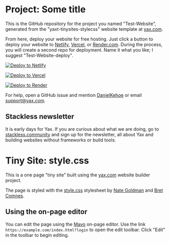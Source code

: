 # Project: Some title

This is the GitHub repository for the project you named "Test-Website", generated from the "yaxt-tinysites-stylecss" website template at [yax.com](https://yax.com).

From here, deploy your website for free hosting. Just click a button to deploy your website to [Netlify](https://www.netlify.com/), [Vercel](https://vercel.com/), or [Render.com](https://render.com/). During the process, you will create a second repo for deployment. Name it what you like; I suggest "Test-Website-deploy".

[![Deploy to Netlify](https://www.netlify.com/img/deploy/button.svg)](https://app.netlify.com/start/deploy?repository=https://github.com/epidemicz/Test-Website)

[![Deploy to Vercel](https://vercel.com/button)](https://vercel.com/import/project?template=https://github.com/epidemicz/Test-Website)

[![Deploy to Render](https://render.com/images/deploy-to-render-button.svg)](https://render.com/deploy)

For help, open a GitHub issue and mention [DanielKehoe](https://github.com/DanielKehoe) or email [support@yax.com](mailto:support@yax.com?subject=[GitHub]%20Test-Website).

## Stackless newsletter

It is early days for Yax. If you are curious about what we are doing, go to [stackless.community](https://stackless.community/) and sign up for the newsletter, all about Yax and building websites without frameworks or build tools.



# Tiny Site: style.css

This is a one page "tiny site" built using the [yax.com](https://yax.com/) website builder project.

The page is styled with the [style.css](https://css-pkg.github.io/style.css/) stylesheet by [Nate Goldman](https://ungoldman.com/) and [Bret Comnes](https://twitter.com/bcomnes).

## Using the on-page editor

You can edit the page using the [Mavo](https://mavo.io/) on-page editor. Use the link `https://example.com/index.html?login` to open the edit toolbar. Click "Edit" in the toolbar to begin editing.
